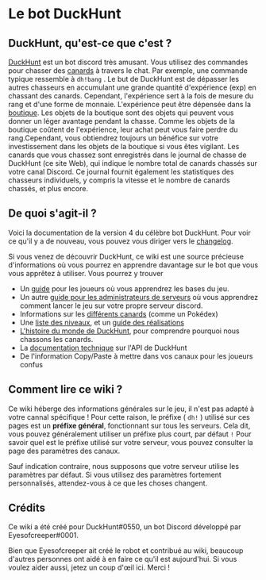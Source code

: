 # Le bot DuckHunt

## DuckHunt, qu'est-ce que c'est ?

[DuckHunt](https://duckhunt.me/) est un bot discord très amusant. Vous utilisez des commandes pour chasser des [canards](players-guide/types-of-ducks.md) à travers le chat. Par exemple, une commande typique ressemble à `dh!bang` . Le but de DuckHunt est de dépasser les autres chasseurs en accumulant une grande quantité d'expérience \(exp\) en chassant des canards. Cependant, l'expérience sert à la fois de mesure du rang et d'une forme de monnaie. L'expérience peut être dépensée dans la [boutique](https://duckhunt.me/commands/shop). Les objets de la boutique sont des objets qui peuvent vous donner un léger avantage pendant la chasse. Comme les objets de la boutique coûtent de l'expérience, leur achat peut vous faire perdre du rang.Cependant, vous obtiendrez toujours un bénéfice sur votre investissement dans les objets de la boutique si vous êtes vigilant. Les canards que vous chassez sont enregistrés dans le journal de chasse de DuckHunt \(ce site Web\), qui indique le nombre total de canards chassés sur votre canal Discord. Ce journal fournit également les statistiques des chasseurs individuels, y compris la vitesse et le nombre de canards chassés, et plus encore.

## **De quoi s'agit-il ?**

Voici la documentation de la version 4 du célèbre bot DuckHunt. Pour voir ce qu'il y a de nouveau, vous pouvez vous diriger vers le [changelog](whats-new-in-duckhunt-v4.md). 

Si vous venez de découvrir DuckHunt, ce wiki est une source précieuse d'informations où vous pourrez en apprendre davantage sur le bot que vous vous apprêtez à utiliser. Vous pourrez y trouver

* Un [guide](players-guide/players-quickstart.md) pour les joueurs où vous apprendrez les bases du jeu.
* Un autre [guide pour les administrateurs de serveurs](bot-administration/admin-quickstart.md) où vous apprendrez comment lancer le jeu sur votre propre serveur discord.
* Informations sur les [différents canards](players-guide/types-of-ducks.md) \(comme un Pokédex\)
* Une [liste des niveaux](players-guide/levels-and-experience.md), et un [guide des réalisations](players-guide/achievements-guide.md)
* [L'histoire du monde de DuckHunt](support-server-lore/why-do-we-hunt-ducks.md), pour comprendre pourquoi nous chassons les canards.
* La [documentation technique](the-duckhunt-api/channels-scores-and-stats.md) sur l'API de DuckHunt
* De l'information Copy/Paste à mettre dans vos canaux pour les joueurs confus

## Comment lire ce wiki ?

Ce wiki héberge des informations générales sur le jeu, il n'est pas adapté à votre cannal spécifique ! Pour cette raison, le préfixe \( `dh!` \) utilisé sur ces pages est un **préfixe général**, fonctionnant sur tous les serveurs. Cela dit, vous pouvez généralement utiliser un préfixe plus court, par défaut `!` Pour savoir quel est le préfixe utilisé sur votre serveur, vous pouvez consulter la page des paramètres des canaux. 

Sauf indication contraire, nous supposons que votre serveur utilise les paramètres par défaut. Si vous utilisez des paramètres fortement personnalisés, attendez-vous à ce que les choses changent.

## Crédits

Ce wiki a été créé pour DuckHunt\#0550, un bot Discord développé par Eyesofcreeper\#0001. 

Bien que Eyesofcreeper ait créé le robot et contribué au wiki, beaucoup d'autres personnes ont aidé à en faire ce qu'il est aujourd'hui. Si vous voulez aider aussi, jetez un coup d'œil ici. Merci !


